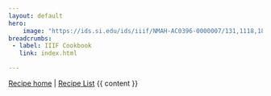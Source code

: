 ```yaml
---
layout: default
hero:
    image: "https://ids.si.edu/ids/iiif/NMAH-AC0396-0000007/131,1118,1840,1011/1500,/0/default.jpg"
breadcrumbs:
 - label: IIIF Cookbook
   link: index.html

---
```

<div class="content">
    <a href='{{ site.cookbook_url | absolute_url }}/'>Recipe home</a> | <a href='{{ site.cookbook_url | absolute_url }}/recipe/all/'>Recipe List</a>
    {{ content }}
</div>  

<link rel='stylesheet' href="{{ site.cookbook_url | absolute_url }}/css/prism.css"/>
<script src='{{ site.cookbook_url | absolute_url }}/js/prism.js'></script>
